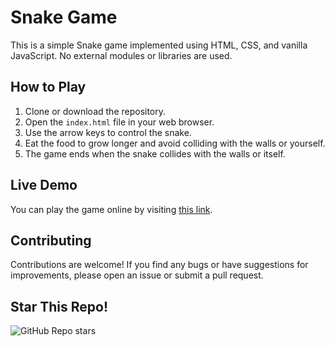# Snake Game

This is a simple Snake game implemented using HTML, CSS, and vanilla JavaScript. No external modules or libraries are used.

## How to Play

1. Clone or download the repository.
2. Open the `index.html` file in your web browser.
3. Use the arrow keys to control the snake.
4. Eat the food to grow longer and avoid colliding with the walls or yourself.
5. The game ends when the snake collides with the walls or itself.

## Live Demo

You can play the game online by visiting [this link](https://www.saolghra.co.uk/Snake).

## Contributing

Contributions are welcome! If you find any bugs or have suggestions for improvements, please open an issue or submit a pull request.

## Star This Repo!

![GitHub Repo stars](https://img.shields.io/github/stars/SaolGhra/snake)
